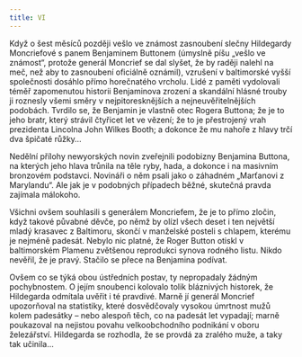 ```yaml
---
title: VI
---
```


Když o šest měsíců později vešlo ve známost zasnoubení slečny Hildegardy Moncriefové s panem Benjaminem Buttonem (úmyslně píšu „vešlo ve známost“, protože generál Moncrief se dal slyšet, že by raději nalehl na meč, než aby to zasnoubení oficiálně oznámil), vzrušení v baltimorské vyšší společnosti dosáhlo přímo horečnatého vrcholu. Lidé z paměti vydolovali téměř zapomenutou historii Benjaminova zrození a skandální hlásné trouby ji roznesly všemi směry v nejpitoresknějších a nejneuvěřitelnějších podobách. Tvrdilo se, že Benjamin je vlastně otec Rogera Buttona; že je to jeho bratr, který strávil čtyřicet let ve vězení; že to je přestrojený vrah prezidenta Lincolna John Wilkes Booth; a dokonce že mu nahoře z hlavy trčí dva špičaté růžky…

  

Nedělní přílohy newyorských novin zveřejnili podobizny Benjamina Buttona, na kterých jeho hlava trůnila na těle ryby, hada, a dokonce i na masivním bronzovém podstavci. Novináři o něm psali jako o záhadném „Marťanovi z Marylandu“. Ale jak je v podobných případech běžné, skutečná pravda zajímala málokoho.

Všichni ovšem souhlasili s generálem Moncriefem, že je to přímo zločin, když takové půvabné děvče, po němž by olízl všech deset i ten největší mladý krasavec z Baltimoru, skončí v manželské posteli s chlapem, kterému je nejméně padesát. Nebylo nic platné, že Roger Button otiskl v baltimorském Plamenu zvětšenou reprodukci synova rodného listu. Nikdo nevěřil, že je pravý. Stačilo se přece na Benjamina podívat.

Ovšem co se týká obou ústředních postav, ty nepropadaly žádným pochybnostem. O jejím snoubenci kolovalo tolik bláznivých historek, že Hildegarda odmítala uvěřit i té pravdivé. Marně jí generál Moncrief upozorňoval na statistiky, které dosvědčovaly vysokou úmrtnost mužů kolem padesátky – nebo alespoň těch, co na padesát let vypadají; marně poukazoval na nejistou povahu velkoobchodního podnikání v oboru železářství. Hildegarda se rozhodla, že se provdá za zralého muže, a taky tak učinila…
